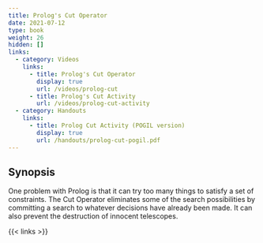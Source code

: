 ```yaml
---
title: Prolog's Cut Operator
date: 2021-07-12
type: book
weight: 26
hidden: []
links:
  - category: Videos
    links:
      - title: Prolog's Cut Operator
        display: true
        url: /videos/prolog-cut
      - title: Prolog's Cut Activity
        url: /videos/prolog-cut-activity
  - category: Handouts
    links:
      - title: Prolog Cut Activity (POGIL version)
        display: true
        url: /handouts/prolog-cut-pogil.pdf
---
```

## Synopsis

One problem with <Sc>Prolog</Sc> is that it can try too many things to satisfy a
set of constraints.  The Cut Operator eliminates some of the search
possibilities by committing a search to whatever decisions have already been
made.  It can also prevent the destruction of innocent telescopes.

{{< links >}}
